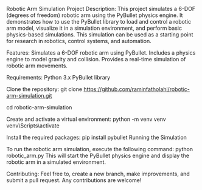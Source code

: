 Robotic Arm Simulation
Project Description:
This project simulates a 6-DOF (degrees of freedom) robotic arm using the PyBullet physics engine. It demonstrates how to use the PyBullet library to load and control a robotic arm model, visualize it in a simulation environment, and perform basic physics-based simulations. This simulation can be used as a starting point for research in robotics, control systems, and automation.

Features:
Simulates a 6-DOF robotic arm using PyBullet.
Includes a physics engine to model gravity and collision.
Provides a real-time simulation of robotic arm movements.

Requirements:
Python 3.x
PyBullet library

Clone the repository:
git clone https://github.com/raminfatholahi/robotic-arm-simulation.git

cd robotic-arm-simulation

Create and activate a virtual environment:
python -m venv venv
venv\Scripts\activate

Install the required packages:
pip install pybullet
Running the Simulation

To run the robotic arm simulation, execute the following command:
python robotic_arm.py
This will start the PyBullet physics engine and display the robotic arm in a simulated environment.

Contributing:
Feel free to, create a new branch, make improvements, and submit a pull request. Any contributions are welcome!
